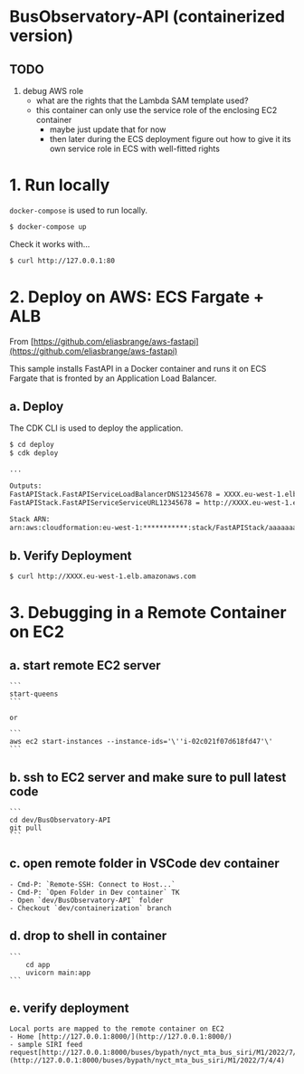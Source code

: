 # BusObservatory-API (containerized version)

## TODO

1. debug AWS role
    - what are the rights that the Lambda SAM template used?
    - this container can only use the service role of the enclosing EC2 container
        - maybe just update that for now
        - then later during the ECS deployment figure out how to give it its own service role in ECS with well-fitted rights


# 1. Run locally

`docker-compose` is used to run locally.

```bash
$ docker-compose up
```

Check it works with...
```bash
$ curl http://127.0.0.1:80
```

# 2. Deploy on AWS: ECS Fargate + ALB
From [https://github.com/eliasbrange/aws-fastapi](https://github.com/eliasbrange/aws-fastapi)

This sample installs FastAPI in a Docker container and runs it on ECS Fargate that is fronted by an Application Load Balancer.



## a. Deploy

The CDK CLI is used to deploy the application.

```bash
$ cd deploy
$ cdk deploy

...

Outputs:
FastAPIStack.FastAPIServiceLoadBalancerDNS12345678 = XXXX.eu-west-1.elb.amazonaws.com
FastAPIStack.FastAPIServiceServiceURL12345678 = http://XXXX.eu-west-1.elb.amazonaws.com

Stack ARN:
arn:aws:cloudformation:eu-west-1:***********:stack/FastAPIStack/aaaaaaaa-1111-bbbb-2222-cccccccccccc
```

## b. Verify Deployment
```bash
$ curl http://XXXX.eu-west-1.elb.amazonaws.com

```



# 3. Debugging in a Remote Container on EC2

## a. start remote EC2 server

    ```
    start-queens
    ```
    
    or

    ```
    aws ec2 start-instances --instance-ids='\''i-02c021f07d618fd47'\'
    ```

## b. ssh to EC2 server and make sure to pull latest code

    ```
    cd dev/BusObservatory-API
    git pull
    ```

## c. open remote folder in VSCode dev container

    - Cmd-P: `Remote-SSH: Connect to Host...`
    - Cmd-P: `Open Folder in Dev container` TK
    - Open `dev/BusObservatory-API` folder
    - Checkout `dev/containerization` branch

## d. drop to shell in container

    ```
        cd app
        uvicorn main:app
    ```

## e. verify deployment

    Local ports are mapped to the remote container on EC2
    - Home [http://127.0.0.1:8000/](http://127.0.0.1:8000/)
    - sample SIRI feed request[http://127.0.0.1:8000/buses/bypath/nyct_mta_bus_siri/M1/2022/7/4/4](http://127.0.0.1:8000/buses/bypath/nyct_mta_bus_siri/M1/2022/7/4/4)
